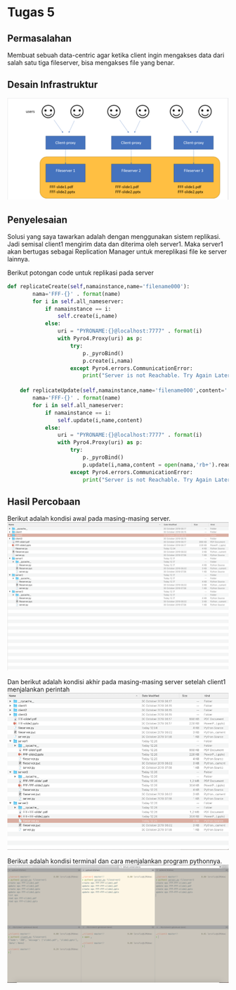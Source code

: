 # Tugas 5

## Permasalahan
Membuat sebuah data-centric agar ketika client ingin mengakses data dari salah satu tiga fileserver, bisa mengakses file yang benar.

## Desain Infrastruktur
![infra](images/infra.png)

## Penyelesaian
Solusi yang saya tawarkan adalah dengan menggunakan sistem replikasi. Jadi semisal client1 mengirim data dan diterima oleh server1. Maka server1 akan bertugas sebagai Replication Manager untuk mereplikasi file ke server lainnya.

Berikut potongan code untuk replikasi pada server
```python
def replicateCreate(self,namainstance,name='filename000'):
        nama='FFF-{}' . format(name)
        for i in self.all_nameserver:
            if namainstance == i:
                self.create(i,name)
            else:
                uri = "PYRONAME:{}@localhost:7777" . format(i)
                with Pyro4.Proxy(uri) as p:
                    try:
                        p._pyroBind()
                        p.create(i,nama)
                    except Pyro4.errors.CommunicationError:
                        print("Server is not Reachable. Try Again Later!")
            
    def replicateUpdate(self,namainstance,name='filename000',content=''):
        nama='FFF-{}' . format(name)
        for i in self.all_nameserver:
            if namainstance == i:
                self.update(i,name,content)
            else:
                uri = "PYRONAME:{}@localhost:7777" . format(i)
                with Pyro4.Proxy(uri) as p:
                    try:
                        p._pyroBind()
                        p.update(i,nama,content = open(nama,'rb+').read())
                    except Pyro4.errors.CommunicationError:
                        print("Server is not Reachable. Try Again Later!")
```
## Hasil Percobaan
Berikut adalah kondisi awal pada masing-masing server.
![awal](images/before.png)

Dan berikut adalah kondisi akhir pada masing-masing server setelah client1 menjalankan perintah
![akhir](images/after.png)

Berikut adalah kondisi terminal dan cara menjalankan program pythonnya.
![terminal](images/terminal.png)
